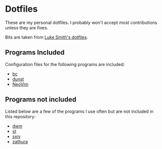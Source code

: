 # Dotfiles

These are my personal dotfiles. I probably won't accept most
contributions unless they are fixes.

Bits are taken from
[Luke Smith's dotfiles](https://github.com/lukesmithxyz/voidrice).

## Programs Included

Configuration files for the following programs are included:

* [bc](https://man.openbsd.org/bc.1)
* [dunst](https://dunst-project.org/)
* [NeoVim](https://neovim.io/)

## Programs not included

Listed below are a few of the programs I use often but are not
included in this repository:

* [dwm](https://dwm.suckless.org/)
* [st](https://st.suckless.org/)
* [sxiv](https://github.com/muennich/sxiv)
* [zathura](https://pwmt.org/projects/zathura/)
